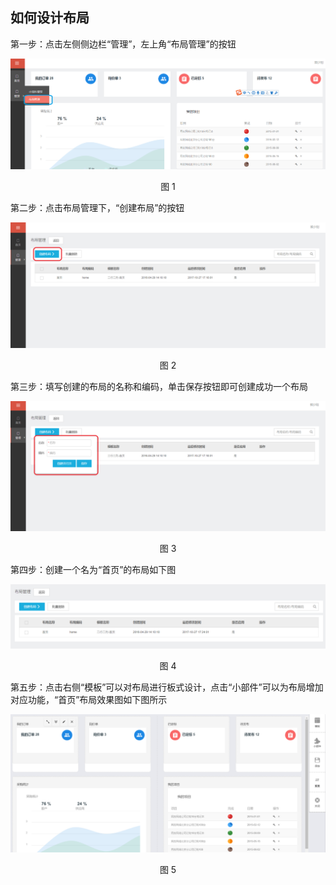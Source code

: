 ## 如何设计布局


第一步：点击左侧侧边栏“管理”，左上角“布局管理”的按钮

![](/articles/cportal/2-/images/4-1.PNG)
<p align="center">图 1</p>


第二步：点击布局管理下，“创建布局”的按钮

![](/articles/cportal/2-/images/4-2.PNG)
<p align="center">图 2</p>

第三步：填写创建的布局的名称和编码，单击保存按钮即可创建成功一个布局

![](/articles/cportal/2-/images/4-3.PNG)
<p align="center">图 3</p>

第四步：创建一个名为“首页”的布局如下图


![](/articles/cportal/2-/images/4-4.PNG)
<p align="center">图 4</p>

第五步：点击右侧“模板”可以对布局进行板式设计，点击“小部件”可以为布局增加对应功能，“首页”布局效果图如下图所示


![](/articles/cportal/2-/images/4-5.PNG)
<p align="center">图 5</p>


